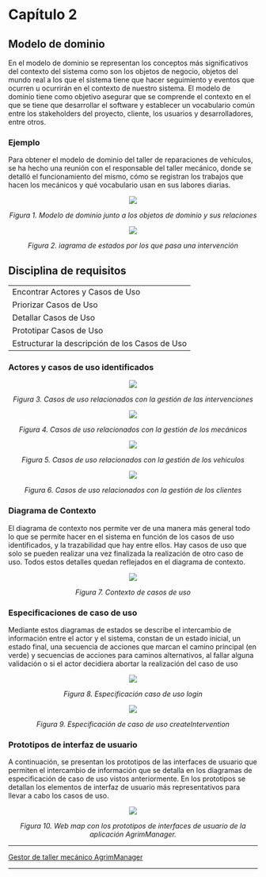 # Capítulo 2

## Modelo de dominio
En el modelo de dominio se representan los conceptos más significativos del contexto del sistema como son los objetos de negocio, objetos del mundo real a los que el sistema tiene que hacer seguimiento y eventos que ocurren u ocurrirán en el contexto de nuestro sistema. El modelo de dominio tiene como objetivo asegurar que se comprende el contexto en el que se tiene que desarrollar el software y establecer un vocabulario común entre los stakeholders del proyecto, cliente, los usuarios y desarrolladores, entre otros.

### Ejemplo
Para obtener el modelo de dominio del taller de reparaciones de vehículos, se ha hecho una reunión con el responsable del taller mecánico, donde se detalló el funcionamiento del mismo, cómo se registran los trabajos que hacen los mecánicos y qué vocabulario usan en sus labores diarias.

<p align="center">
  <img src="https://user-images.githubusercontent.com/22343642/226901522-95543eba-9204-4cbf-8344-11fc196ed6c0.png" />
</p>
<div align="center">
  <em>Figura 1. Modelo de dominio junto a los objetos de dominio y sus relaciones</em>
</div>

<p align="center">
  <img src="https://user-images.githubusercontent.com/22343642/226903056-48c5bc17-cba7-4fd3-88c9-a40d23616af1.png" />
</p>
<div align="center">
  <em>Figura 2. iagrama de estados por los que pasa una intervención</em>
</div>

## Disciplina de requisitos
<table>
 <tbody>
	<tr>
		<td>Encontrar Actores y Casos de Uso</td>
	</tr>
	<tr>
		<td>Priorizar Casos de Uso</td>
	</tr>
	<tr>
		<td>Detallar Casos de Uso</td>
	</tr>
	<tr>
		<td>Prototipar Casos de Uso</td>
	</tr>
	<tr>
		<td>Estructurar la descripción de los Casos de Uso</td>
	</tr>
 </tbody>
</table>

### Actores y casos de uso identificados
<p align="center">
  <img src="https://user-images.githubusercontent.com/22343642/226904201-b239a26c-31e6-4403-af75-c3126b204f74.png" />
</p>
<div align="center">
  <em>Figura 3. Casos de uso relacionados con la gestión de las intervenciones</em>
</div>

<p align="center">
  <img src="https://user-images.githubusercontent.com/22343642/226904323-03dd3e03-68f8-4f6c-951f-dfad54957255.png" />
</p>
<div align="center">
  <em>Figura 4. Casos de uso relacionados con la gestión de los mecánicos</em>
</div>

<p align="center">
  <img src="https://user-images.githubusercontent.com/22343642/226904360-b42041c6-2a80-4321-9337-f16c13f75d60.png" />
</p>
<div align="center">
  <em>Figura 5. Casos de uso relacionados con la gestión de los vehiculos</em>
</div>

<p align="center">
  <img src="https://user-images.githubusercontent.com/22343642/226904390-0b18d1d4-28ac-448d-92ed-3fc428f754d0.png" />
</p>
<div align="center">
  <em>Figura 6. Casos de uso relacionados con la gestión de los clientes</em>
</div>

### Diagrama de Contexto
El diagrama de contexto nos permite ver de una manera más general todo lo que se permite hacer en el sistema en función de los casos de uso identificados, y la trazabilidad que hay entre ellos. Hay casos de uso que solo se pueden realizar una vez finalizada la realización de otro caso de uso. Todos estos detalles quedan reflejados en el diagrama de contexto.

<p align="center">
  <img src="https://user-images.githubusercontent.com/22343642/226904785-9d476899-8937-4813-91b5-935f02f828db.png" />
</p>
<div align="center">
  <em>Figura 7. Contexto de casos de uso</em>
</div>

### Especificaciones de caso de uso
Mediante estos diagramas de estados se describe el intercambio de información entre el actor y el sistema, constan de un estado inicial, un estado final, una secuencia de acciones que marcan el camino principal (en verde) y secuencias de acciones para caminos alternativos, al fallar alguna validación o si el actor decidiera abortar la realización del caso de uso 

<p align="center">
  <img src="https://user-images.githubusercontent.com/22343642/233085563-f6bedeb8-0f21-4938-8225-385f20686828.png" />
</p>
<div align="center">
  <em>Figura 8. Especificación caso de uso login</em>
</div>

<p align="center">
  <img src="https://user-images.githubusercontent.com/22343642/233085922-7fbc26ff-40dd-4d37-95d3-9289989bdf53.png" />
</p>
<div align="center">
  <em>Figura 9. Especificación de caso de uso createIntervention</em>
</div>

### Prototipos de interfaz de usuario
A continuación, se presentan los prototipos de las interfaces de usuario que permiten el intercambio de información que se detalla en los diagramas de especificación de caso de uso vistos anteriormente. En los prototipos se detallan los elementos de interfaz de usuario más representativos para llevar a cabo los casos de uso.

<p align="center">
  <img src="https://user-images.githubusercontent.com/22343642/233086467-9ad4c53c-0e2f-428a-9732-81a5f9551b48.png" />
</p>
<div align="center">
  <em>Figura 10. Web map con los prototipos de interfaces de usuario de la aplicación AgrimManager.</em>
</div>

***
[Gestor de taller mecánico AgrimManager](https://www.notion.so/Gestor-de-taller-mec-nico-AgrimManager-a8d44826c2494e15bcb235fc1019938d#cd1d79dbac4146888d6f57438e934567)
***
